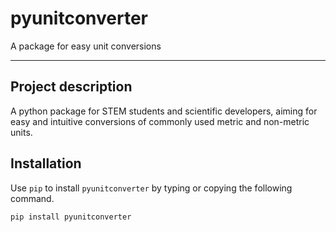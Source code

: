 # **pyunitconverter**
A package for easy unit conversions

*****

## Project description

A python package for STEM students and scientific developers, aiming for easy and intuitive conversions of commonly used metric and non-metric units.


## Installation

Use ``pip`` to install ``pyunitconverter`` by typing or copying the following command.
```python
pip install pyunitconverter
```

